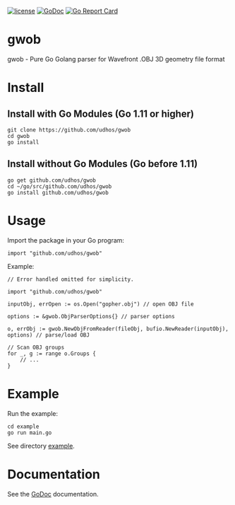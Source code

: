 [![license](http://img.shields.io/badge/license-MIT-blue.svg)](https://github.com/udhos/gwob/blob/master/LICENSE)
[![GoDoc](https://godoc.org/github.com/udhos/gwob?status.svg)](http://godoc.org/github.com/udhos/gwob)
[![Go Report Card](https://goreportcard.com/badge/github.com/udhos/gwob)](https://goreportcard.com/report/github.com/udhos/gwob)

# gwob
gwob - Pure Go Golang parser for Wavefront .OBJ 3D geometry file format

# Install

## Install with Go Modules (Go 1.11 or higher)

    git clone https://github.com/udhos/gwob
    cd gwob
    go install

## Install without Go Modules (Go before 1.11)

    go get github.com/udhos/gwob
    cd ~/go/src/github.com/udhos/gwob
    go install github.com/udhos/gwob

# Usage

Import the package in your Go program:

    import "github.com/udhos/gwob"

Example:

    // Error handled omitted for simplicity.

    import "github.com/udhos/gwob"

    inputObj, errOpen := os.Open("gopher.obj") // open OBJ file

    options := &gwob.ObjParserOptions{} // parser options

    o, errObj := gwob.NewObjFromReader(fileObj, bufio.NewReader(inputObj), options) // parse/load OBJ

    // Scan OBJ groups
    for _, g := range o.Groups {
        // ...
    }

# Example

Run the example:

    cd example
    go run main.go

See directory [example](example). 

# Documentation

See the [GoDoc](http://godoc.org/github.com/udhos/gwob) documentation.
